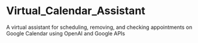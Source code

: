 # Virtual_Calendar_Assistant
A virtual assistant for scheduling, removing, and checking appointments on Google Calendar using OpenAI and Google APIs
